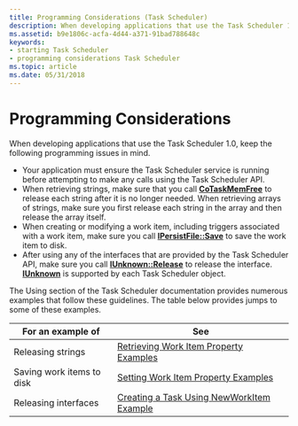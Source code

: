 ```yaml
---
title: Programming Considerations (Task Scheduler)
description: When developing applications that use the Task Scheduler 1.0, keep the following programming issues in mind.Your application must ensure the Task Scheduler service is running before attempting to make any calls using the Task Scheduler API.When retrieving strings, make sure that you call CoTaskMemFree to release each string after it is no longer needed. When retrieving arrays of strings, make sure you first release each string in the array and then release the array itself.When creating or modifying a work item, including triggers associated with a work item, make sure you call IPersistFile Save to save the work item to disk.After using any of the interfaces that are provided by the Task Scheduler API, make sure you call IUnknown Release to release the interface. IUnknown is supported by each Task Scheduler object.
ms.assetid: b9e1806c-acfa-4d44-a371-91bad788648c
keywords:
- starting Task Scheduler
- programming considerations Task Scheduler
ms.topic: article
ms.date: 05/31/2018
---
```


# Programming Considerations

When developing applications that use the Task Scheduler 1.0, keep the following programming issues in mind.

-   Your application must ensure the Task Scheduler service is running before attempting to make any calls using the Task Scheduler API.
-   When retrieving strings, make sure that you call [**CoTaskMemFree**](https://msdn.microsoft.com/library/ms680722(v=VS.85).aspx) to release each string after it is no longer needed. When retrieving arrays of strings, make sure you first release each string in the array and then release the array itself.
-   When creating or modifying a work item, including triggers associated with a work item, make sure you call [**IPersistFile::Save**](https://msdn.microsoft.com/library/ms693701(v=VS.85).aspx) to save the work item to disk.
-   After using any of the interfaces that are provided by the Task Scheduler API, make sure you call [**IUnknown::Release**](https://msdn.microsoft.com/library/ms682317(v=VS.85).aspx) to release the interface. [**IUnknown**](https://msdn.microsoft.com/library/ms680509(v=VS.85).aspx) is supported by each Task Scheduler object.

The Using section of the Task Scheduler documentation provides numerous examples that follow these guidelines. The table below provides jumps to some of these examples.

| For an example of         | See                                                                                        |
|---------------------------|--------------------------------------------------------------------------------------------|
| Releasing strings         | [Retrieving Work Item Property Examples](retrieving-work-item-property-examples.md)       |
| Saving work items to disk | [Setting Work Item Property Examples](setting-work-item-property-examples.md)             |
| Releasing interfaces      | [Creating a Task Using NewWorkItem Example](creating-a-task-using-newworkitem-example.md) |



 

 

 




